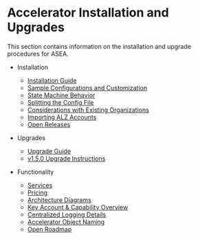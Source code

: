 # Accelerator Installation and Upgrades

This section contains information on the installation and upgrade procedures for ASEA.

- Installation
    -   [Installation Guide](../installation/install.md)
    -   [Sample Configurations and Customization](../installation/customization-index.md)
    -   [State Machine Behavior](../installation/sm_inputs.md)
    -   [Splitting the Config File](../installation/multi-file-config-capabilities.md)
    -   [Considerations with Existing Organizations](../installation/existing-orgs.md)
    -   [Importing ALZ Accounts](../operations/operations-import-ALZAccount.md)
    -   [Open Releases](https://github.com/aws-samples/aws-secure-environment-accelerator/releases)
	
- Upgrades
    -   [Upgrade Guide](../installation/upgrades.md)
    -   [v1.5.0 Upgrade Instructions](../installation/v150-Upgrade.md)

- Functionality
    -   [Services](../installation/services-list.md)
    -   [Pricing](../pricing/sample_pricing.md)
    -   [Architecture Diagrams](../architectures/pbmm/diagrams.md)
    -   [Key Account & Capability Overview](../installation/what-we-do-where.md)
    -   [Centralized Logging Details](../installation/log-file-locations.md)
    -   [Accelerator Object Naming](../installation/object-naming.md)
    -   [Open Roadmap](https://github.com/aws-samples/aws-secure-environment-accelerator/projects/1)
